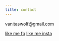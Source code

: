 ```yaml
---
title: contact
---
```


vanitaswolf@gmail.com

[like me fb](https://www.facebook.com/likevanitaswolf)
[like me insta](https://www.instagram.com/vanitas_wolf)

